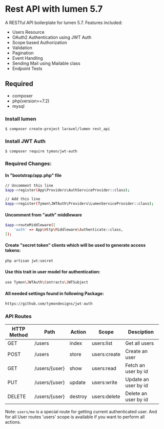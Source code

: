 # Rest API with lumen 5.7

A RESTful API boilerplate for lumen 5.7. Features included:

- Users Resource
- OAuth2 Authentication using JWT Auth
- Scope based Authorization
- Validation
- Pagination
- Event Handling
- Sending Mail using Mailable class
- Endpoint Tests

## Required

* composer  
* php(version>=7.2)  
* mysql  

### Install lumen
```
$ composer create-project laravel/lumen rest_api
```

### Install JWT Auth
```
$ composer require tymon/jwt-auth
```

### Required Changes:

#### In "bootstrap/app.php" file

```bash
// Uncomment this line
$app->register(App\Providers\AuthServiceProvider::class);

// Add this line
$app->register(Tymon\JWTAuth\Providers\LumenServiceProvider::class);
```

#### Uncomment from "auth" middleware

```bash
$app->routeMiddleware([
    'auth' => App\Http\Middleware\Authenticate::class,
]);
```

#### Create "secret token" clients which will be used to generate access tokens:
```bash
php artisan jwt:secret
```

#### Use this trait in user model for authentication:
```bash
use Tymon\JWTAuth\Contracts\JWTSubject
```

#### All needed settings found in following Package:
```bash
https://github.com/tymondesigns/jwt-auth
```

### API Routes

| HTTP Method	| Path | Action | Scope | Desciption  |
| ----- | ----- | ----- | ---- |------------- |
| GET      | /users | index | users:list | Get all users
| POST     | /users | store | users:create | Create an user
| GET      | /users/{user} | show | users:read |  Fetch an user by id
| PUT      | /users/{user} | update | users:write | Update an user by id
| DELETE   | /users/{user} | destroy | users:delete | Delete an user by id

Note: ```users/me``` is a special route for getting current authenticated user.
And for all User routes 'users' scope is available if you want to perform all actions.
